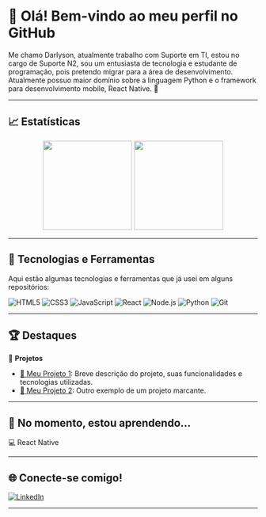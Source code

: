 # 👋 Olá! Bem-vindo ao meu perfil no GitHub

Me chamo Darlyson, atualmente trabalho com Suporte em TI, estou no cargo de Suporte N2, sou um entusiasta de tecnologia e estudante de programação, pois pretendo migrar para a área de desenvolvimento. Atualmente possuo maior domínio sobre a linguagem Python e o framework para desenvolvimento mobile, React Native. 🚀

---

## 📈 Estatísticas

<div align="center">
  <img height="180em" src="https://github-readme-stats.vercel.app/api?username=Echo-Darlyson&show_icons=true&theme=radical">
  <img height="180em" src="https://github-readme-stats.vercel.app/api/top-langs/?username=Echo-Darlyson&layout=compact&theme=radical">
</div>

---

## 🔧 Tecnologias e Ferramentas  
Aqui estão algumas tecnologias e ferramentas que já usei em alguns repositórios:

![HTML5](https://img.shields.io/badge/-HTML5-E34F26?logo=html5&logoColor=white&style=flat-square)
![CSS3](https://img.shields.io/badge/-CSS3-1572B6?logo=css3&logoColor=white&style=flat-square)
![JavaScript](https://img.shields.io/badge/-JavaScript-F7DF1E?logo=javascript&logoColor=black&style=flat-square)
![React](https://img.shields.io/badge/-React-61DAFB?logo=react&logoColor=black&style=flat-square)
![Node.js](https://img.shields.io/badge/-Node.js-339933?logo=node.js&logoColor=white&style=flat-square)
![Python](https://img.shields.io/badge/-Python-3776AB?logo=python&logoColor=white&style=flat-square)
![Git](https://img.shields.io/badge/-Git-F05032?logo=git&logoColor=white&style=flat-square)

---

## 🏆 Destaques  

📂 **Projetos**  
- [📌 Meu Projeto 1](https://github.com/usuario/meu-projeto-1): Breve descrição do projeto, suas funcionalidades e tecnologias utilizadas.  
- [📌 Meu Projeto 2](https://github.com/usuario/meu-projeto-2): Outro exemplo de um projeto marcante.  

---

## 🌱 No momento, estou aprendendo...  
💻 React Native  

---

## 🌐 Conecte-se comigo!  

[![LinkedIn](https://img.shields.io/badge/-LinkedIn-0A66C2?logo=linkedin&logoColor=white&style=flat-square)](https://www.linkedin.com/in/darlyson-rangel-58a8b8167)

---
